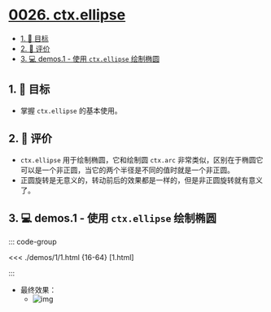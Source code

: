 # [0026. ctx.ellipse](https://github.com/Tdahuyou/TNotes.canvas/tree/main/notes/0026.%20ctx.ellipse)

<!-- region:toc -->

- [1. 🎯 目标](#1--目标)
- [2. 🫧 评价](#2--评价)
- [3. 💻 demos.1 - 使用 `ctx.ellipse` 绘制椭圆](#3--demos1---使用-ctxellipse-绘制椭圆)

<!-- endregion:toc -->

## 1. 🎯 目标

- 掌握 `ctx.ellipse` 的基本使用。

## 2. 🫧 评价

- `ctx.ellipse` 用于绘制椭圆，它和绘制圆 `ctx.arc` 非常类似，区别在于椭圆它可以是一个非正圆，当它的两个半径是不同的值时就是一个非正圆。
- 正圆旋转是无意义的，转动前后的效果都是一样的，但是非正圆旋转就有意义了。

## 3. 💻 demos.1 - 使用 `ctx.ellipse` 绘制椭圆

::: code-group

<<< ./demos/1/1.html {16-64} [1.html]

:::

- 最终效果：
  - ![img](https://cdn.jsdelivr.net/gh/Tdahuyou/imgs@main/2024-10-04-10-57-32.png)
